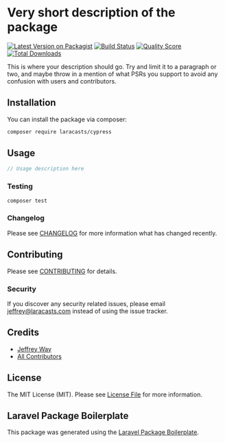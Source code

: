 # Very short description of the package

[![Latest Version on Packagist](https://img.shields.io/packagist/v/laracasts/cypress.svg?style=flat-square)](https://packagist.org/packages/laracasts/cypress)
[![Build Status](https://img.shields.io/travis/laracasts/cypress/master.svg?style=flat-square)](https://travis-ci.org/laracasts/cypress)
[![Quality Score](https://img.shields.io/scrutinizer/g/laracasts/cypress.svg?style=flat-square)](https://scrutinizer-ci.com/g/laracasts/cypress)
[![Total Downloads](https://img.shields.io/packagist/dt/laracasts/cypress.svg?style=flat-square)](https://packagist.org/packages/laracasts/cypress)

This is where your description should go. Try and limit it to a paragraph or two, and maybe throw in a mention of what PSRs you support to avoid any confusion with users and contributors.

## Installation

You can install the package via composer:

```bash
composer require laracasts/cypress
```

## Usage

``` php
// Usage description here
```

### Testing

``` bash
composer test
```

### Changelog

Please see [CHANGELOG](CHANGELOG.md) for more information what has changed recently.

## Contributing

Please see [CONTRIBUTING](CONTRIBUTING.md) for details.

### Security

If you discover any security related issues, please email jeffrey@laracasts.com instead of using the issue tracker.

## Credits

- [Jeffrey Way](https://github.com/laracasts)
- [All Contributors](../../contributors)

## License

The MIT License (MIT). Please see [License File](LICENSE.md) for more information.

## Laravel Package Boilerplate

This package was generated using the [Laravel Package Boilerplate](https://laravelpackageboilerplate.com).